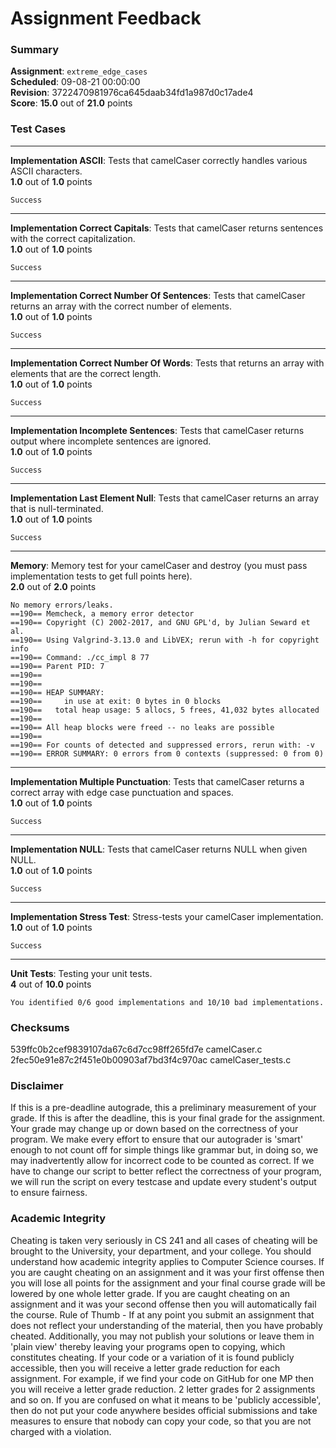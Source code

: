 # Assignment Feedback

### Summary

**Assignment**: `extreme_edge_cases`  
**Scheduled**: 09-08-21 00:00:00  
**Revision**: 3722470981976ca645daab34fd1a987d0c17ade4  
**Score**: **15.0** out of **21.0** points

### Test Cases
---

**Implementation ASCII**: Tests that camelCaser correctly handles various ASCII characters.  
**1.0** out of **1.0** points
```
Success
```
---

**Implementation Correct Capitals**: Tests that camelCaser returns sentences with the correct capitalization.  
**1.0** out of **1.0** points
```
Success
```
---

**Implementation Correct Number Of Sentences**: Tests that camelCaser returns an array with the correct number of elements.  
**1.0** out of **1.0** points
```
Success
```
---

**Implementation Correct Number Of Words**: Tests that returns an array with elements that are the correct length.  
**1.0** out of **1.0** points
```
Success
```
---

**Implementation Incomplete Sentences**: Tests that camelCaser returns output where incomplete sentences are ignored.  
**1.0** out of **1.0** points
```
Success
```
---

**Implementation Last Element Null**: Tests that camelCaser returns an array that is null-terminated.  
**1.0** out of **1.0** points
```
Success
```
---

**Memory**: Memory test for your camelCaser and destroy (you must pass implementation tests to get full points here).  
**2.0** out of **2.0** points
```
No memory errors/leaks.
==190== Memcheck, a memory error detector
==190== Copyright (C) 2002-2017, and GNU GPL'd, by Julian Seward et al.
==190== Using Valgrind-3.13.0 and LibVEX; rerun with -h for copyright info
==190== Command: ./cc_impl 8 77
==190== Parent PID: 7
==190== 
==190== 
==190== HEAP SUMMARY:
==190==     in use at exit: 0 bytes in 0 blocks
==190==   total heap usage: 5 allocs, 5 frees, 41,032 bytes allocated
==190== 
==190== All heap blocks were freed -- no leaks are possible
==190== 
==190== For counts of detected and suppressed errors, rerun with: -v
==190== ERROR SUMMARY: 0 errors from 0 contexts (suppressed: 0 from 0)
```
---

**Implementation Multiple Punctuation**: Tests that camelCaser returns a correct array with edge case punctuation and spaces.  
**1.0** out of **1.0** points
```
Success
```
---

**Implementation NULL**: Tests that camelCaser returns NULL when given NULL.  
**1.0** out of **1.0** points
```
Success
```
---

**Implementation Stress Test**: Stress-tests your camelCaser implementation.  
**1.0** out of **1.0** points
```
Success
```
---

**Unit Tests**: Testing your unit tests.  
**4** out of **10.0** points
```
You identified 0/6 good implementations and 10/10 bad implementations.
```
### Checksums

539ffc0b2cef9839107da67c6d7cc98ff265fd7e camelCaser.c  
2fec50e91e87c2f451e0b00903af7bd3f4c970ac camelCaser_tests.c


### Disclaimer
If this is a pre-deadline autograde, this a preliminary measurement of your grade.
If this is after the deadline, this is your final grade for the assignment.
Your grade may change up or down based on the correctness of your program.
We make every effort to ensure that our autograder is 'smart' enough to not count off
for simple things like grammar but, in doing so, we may inadvertently allow for
incorrect code to be counted as correct.
If we have to change our script to better reflect the correctness of your program,
we will run the script on every testcase and update every student's output to ensure fairness.



### Academic Integrity
Cheating is taken very seriously in CS 241 and all cases of cheating will be brought to the University, your department, and your college.
You should understand how academic integrity applies to Computer Science courses.
If you are caught cheating on an assignment and it was your first offense then you will lose all points for the assignment and your final course
grade will be lowered by one whole letter grade. If you are caught cheating on an assignment and it was your second offense then you will automatically fail the course.
Rule of Thumb - If at any point you submit an assignment that does not reflect your understanding of the material, then you have probably cheated.
Additionally, you may not publish your solutions or leave them in 'plain view' thereby leaving your programs open to copying, which constitutes cheating.
If your code or a variation of it is found publicly accessible, then you will receive a letter grade reduction for each assignment.
For example, if we find your code on GitHub for one MP then you will receive a letter grade reduction. 2 letter grades for 2 assignments and so on.
If you are confused on what it means to be 'publicly accessible', then do not put your code anywhere besides official submissions and take measures
to ensure that nobody can copy your code, so that you are not charged with a violation.


